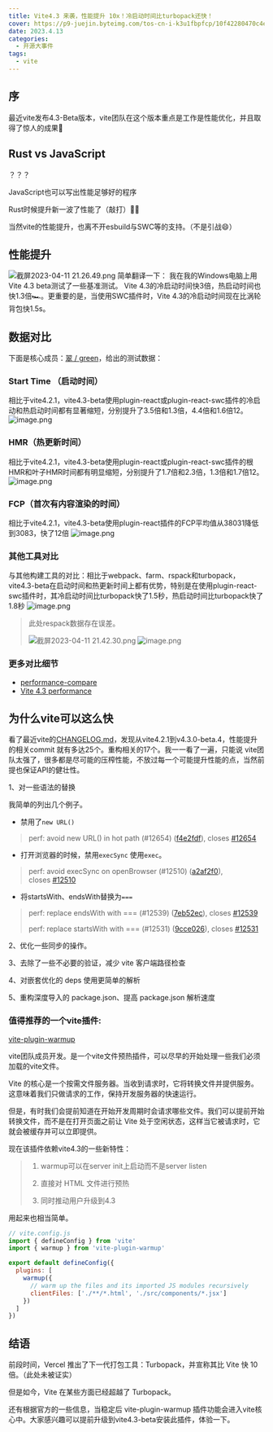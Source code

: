 ```yaml
---
title: Vite4.3 来袭，性能提升 10x！冷启动时间比turbopack还快！
cover: https://p9-juejin.byteimg.com/tos-cn-i-k3u1fbpfcp/10f42280470c4e8f9d51fc4ef406e910~tplv-k3u1fbpfcp-zoom-crop-mark:1512:1512:1512:851.awebp?
date: 2023.4.13
categories:
  - 开源大事件
tags:
  - vite
---
```


## 序
最近vite发布4.3-Beta版本，vite团队在这个版本重点是工作是性能优化，并且取得了惊人的成果🥳

## Rust vs JavaScript
？？？

JavaScript也可以写出性能足够好的程序

Rust时候提升新一波了性能了（敲打）🤔🔨

当然vite的性能提升，也离不开esbuild与SWC等的支持。（不是引战😄）
## 性能提升
![截屏2023-04-11 21.26.49.png](https://p9-juejin.byteimg.com/tos-cn-i-k3u1fbpfcp/602f633d62314cbb98f39e63465facac~tplv-k3u1fbpfcp-watermark.image?)
简单翻译一下：
我在我的Windows电脑上用Vite 4.3 beta测试了一些基准测试。
Vite 4.3的冷启动时间快3倍，热启动时间也快1.3倍🏎。更重要的是，当使用SWC插件时，Vite 4.3的冷启动时间现在比涡轮背包快1.5s。


## 数据对比
下面是核心成员：[翠 / green](https://github.com/sapphi-red)，给出的测试数据：


### Start Time （启动时间）
相比于vite4.2.1，vite4.3-beta使用plugin-react或plugin-react-swc插件的冷启动和热启动时间都有显著缩短，分别提升了3.5倍和1.3倍，4.4倍和1.6倍12。
![image.png](https://p6-juejin.byteimg.com/tos-cn-i-k3u1fbpfcp/7bc5bf718e404f5f8cfc1d95b077715a~tplv-k3u1fbpfcp-watermark.image?)


### HMR（热更新时间）
相比于vite4.2.1，vite4.3-beta使用plugin-react或plugin-react-swc插件的根HMR和叶子HMR时间都有明显缩短，分别提升了1.7倍和2.3倍，1.3倍和1.7倍12。
![image.png](https://p9-juejin.byteimg.com/tos-cn-i-k3u1fbpfcp/c3d0bb3391b547a39c5ec42fda03dad0~tplv-k3u1fbpfcp-watermark.image?)

### FCP（首次有内容渲染的时间）
相比于vite4.2.1，vite4.3-beta使用plugin-react插件的FCP平均值从38031降低到3083，快了12倍
![image.png](https://p6-juejin.byteimg.com/tos-cn-i-k3u1fbpfcp/b0c5473d237a4fce8f06355db0b6f88f~tplv-k3u1fbpfcp-watermark.image?)

### 其他工具对比
与其他构建工具的对比：相比于webpack、farm、rspack和turbopack，vite4.3-beta在启动时间和热更新时间上都有优势，特别是在使用plugin-react-swc插件时，其冷启动时间比turbopack快了1.5秒，热启动时间比turbopack快了1.8秒
![image.png](https://p3-juejin.byteimg.com/tos-cn-i-k3u1fbpfcp/6f47c2c2d4e94f1e98d275100d21639e~tplv-k3u1fbpfcp-watermark.image?)

> 此处respack数据存在误差。
> 
>![截屏2023-04-11 21.42.30.png](https://p3-juejin.byteimg.com/tos-cn-i-k3u1fbpfcp/b8e5efa4fe3f4d6f8d1ce2155541e51e~tplv-k3u1fbpfcp-watermark.image?)
![image.png](https://p9-juejin.byteimg.com/tos-cn-i-k3u1fbpfcp/5da07c5a78554aed93c243054c71b371~tplv-k3u1fbpfcp-watermark.image?)

### 更多对比细节
- [performance-compare](https://github.com/sapphi-red/performance-compare)
- [Vite 4.3 performance](https://gist.github.com/sapphi-red/db27f9c18ed31894e409224051119e1b)

## 为什么vite可以这么快
看了最近vite的[CHANGELOG.md](https://github.com/vitejs/vite/blob/v4.3.0-beta.4/packages/vite/CHANGELOG.md)，发现从vite4.2.1到v4.3.0-beta.4，性能提升的相关commit 就有多达25个。重构相关的17个。我一一看了一遍，只能说 vite团队太强了，很多都是尽可能的压榨性能，不放过每一个可能提升性能的点，当然前提也保证API的健壮性。

1、对一些语法的替换

我简单的列出几个例子。
- 禁用了`new URL()` 
> perf: avoid new URL() in hot path (#12654) ([f4e2fdf](https://github.com/vitejs/vite/commit/f4e2fdf)), closes [#12654](https://github.com/vitejs/vite/issues/12654)

- 打开浏览器的时候，禁用`execSync` 使用`exec`。
> perf: avoid execSync on openBrowser (#12510) ([a2af2f0](https://github.com/vitejs/vite/commit/a2af2f0)), closes [#12510](https://github.com/vitejs/vite/issues/12510)

- 将startsWith、endsWith替换为`===`
> perf: replace endsWith with === (#12539) ([7eb52ec](https://github.com/vitejs/vite/commit/7eb52ec)), closes [#12539](https://github.com/vitejs/vite/issues/12539)
> 
>perf: replace startsWith with === (#12531) ([9cce026](https://github.com/vitejs/vite/commit/9cce026)), closes [#12531](https://github.com/vitejs/vite/issues/12531)


2、优化一些同步的操作。

3、去除了一些不必要的验证，减少 vite 客户端路径检查

4、对嵌套优化的 deps 使用更简单的解析

5、重构深度导入的 package.json、提高 package.json 解析速度 

### 值得推荐的一个vite插件:

[vite-plugin-warmup](https://github.com/bluwy/vite-plugin-warmup)

vite团队成员开发。是一个vite文件预热插件，可以尽早的开始处理一些我们必须加载的vite文件。

Vite 的核心是一个按需文件服务器。当收到请求时，它将转换文件并提供服务。这意味着我们只做请求的工作，保持开发服务器的快速运行。

但是，有时我们会提前知道在开始开发周期时会请求哪些文件。我们可以提前开始转换文件，而不是在打开页面之前让 Vite 处于空闲状态，这样当它被请求时，它就会被缓存并可以立即提供。

现在该插件依赖vite4.3的一些新特性：

> 1. warmup可以在server init上启动而不是server listen 
> 
> 2. 直接对 HTML 文件进行预热
> 
> 3. 同时推动用户升级到4.3

用起来也相当简单。
```js
// vite.config.js
import { defineConfig } from 'vite'
import { warmup } from 'vite-plugin-warmup'

export default defineConfig({
  plugins: [
    warmup({
      // warm up the files and its imported JS modules recursively
      clientFiles: ['./**/*.html', './src/components/*.jsx']
    })
  ]
})
```

## 结语
前段时间，Vercel 推出了下一代打包工具：Turbopack，并宣称其比 Vite 快 10 倍。（此处未被证实）

但是如今，Vite 在某些方面已经超越了 Turbopack。

还有根据官方的一些信息，当稳定后 vite-plugin-warmup 插件功能会进入vite核心中。大家感兴趣可以提前升级到vite4.3-beta安装此插件，体验一下。

